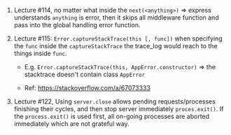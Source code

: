 1. Lecture #114, no matter what inside the `next(<anything>)` => express understands `anything` is error, then it skips all middleware function
   and pass into the global handling error function.

2. Lecture #115: `Error.captureStackTrace(this [, func])` when specifying the `func` inside the `captureStackTrace` the trace_log would reach to the things inside `func`.

   - E.g. `Error.captureStackTrace(this, AppError.constructor)` => the stacktrace doesn't contain class `AppError`

   - Ref: https://stackoverflow.com/a/67073333

3. Lecture #122,
   Using `server.close` allows pending requests/processes finishing their cycles, and then stop server immediately `proces.exit()`. If the `process.exit()` is used first, all on-going processes are aborted immediately which are not grateful way.
